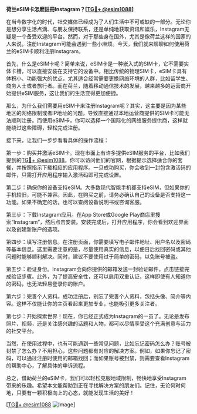 **荷兰eSIM卡怎麽註冊Instagram？[[TG💪+ @esim1088](https://t.me/s/esim1088)]**

在当今数字化的时代，社交媒体已经成为了人们生活中不可或缺的一部分。无论你是想分享生活点滴、与朋友保持联系，还是单纯地获取资讯和娱乐，Instagram无疑是一个备受欢迎的平台。然而，对于那些身在国外，尤其是像荷兰这样的国家的人来说，注册Instagram可能会遇到一些小麻烦。今天，我们就来聊聊如何使用荷兰的eSIM卡顺利注册Instagram。

首先，什么是eSIM卡呢？简单来说，eSIM卡是一种嵌入式的SIM卡，它不需要实体卡槽，可以直接安装在支持它的设备中。相比传统的物理SIM卡，eSIM卡具有体积小、功能强大的优点，尤其适合经常需要更换网络环境的人群，比如留学生、商务人士或者旅行者。而在荷兰，随着移动通信技术的发展，越来越多的运营商开始提供eSIM服务，这让我们的生活变得更加便捷。

那么，为什么我们需要用eSIM卡来注册Instagram呢？其实，这主要是因为某些地区的网络限制或者IP地址的问题，导致直接通过本地运营商提供的SIM卡可能无法顺利注册。而使用eSIM卡，你可以选择一个国际化的网络服务提供商，这样就能绕过这些障碍，轻松完成注册。

接下来，让我们一步步看看具体的操作流程：

第一步：购买并激活eSIM卡。现在市面上有许多提供eSIM服务的平台，比如我们提到的[TG💪+ @esim1088](https://t.me/s/esim1088)。你可以访问他们的官网，根据提示选择适合你的套餐，并按照指示下载相应的应用程序。一旦成功购买，你会收到一封包含激活码的邮件，只需打开应用程序输入激活码即可完成设置。

第二步：确保你的设备支持eSIM。大多数现代智能手机都支持eSIM，但如果你的手机较旧，可能不兼容。因此，在购买之前，请务必确认自己的设备是否支持这一功能。如果不确定的话，也可以查阅设备说明书或咨询客服。

第三步：下载Instagram应用。在App Store或Google Play商店里搜索“Instagram”，然后点击安装。安装完成后，打开应用程序，你会看到欢迎界面以及创建新账户的选项。

第四步：填写注册信息。在注册页面，你需要填写电子邮件地址、用户名以及密码等基本信息。这里需要注意的是，尽量使用真实的信息，以便日后找回密码或其他问题时能够顺利解决。同时，建议不要使用过于简单的密码，以免账号被盗。

第五步：验证身份。Instagram会向你提供的邮箱发送一封验证邮件，点击链接完成验证步骤。此外，为了提高安全性，还可以启用双重认证，这样即使有人知道你的密码，也无法轻易登录你的账户。

第六步：完善个人资料。成功注册后，别忘了完善个人资料，包括头像、简介等内容。这样不仅能让你的主页看起来更加专业，也能吸引更多关注者。

第七步：开始探索世界！现在，你已经正式成为Instagram的一员了。无论是发布照片、视频，还是关注感兴趣的话题和人物，都可以尽情享受这个充满创意与活力的社交平台。

当然，在使用过程中，也有可能遇到一些常见问题，比如忘记密码怎么办？账号被封禁了怎么办？不用担心，这些问题都有对应的解决方案。例如，如果你忘记了密码，可以通过注册时使用的邮箱找回；而如果账号被封禁，则需要查看Instagram的帮助中心，了解具体的申诉流程。

总之，借助荷兰的eSIM卡，我们可以轻松克服地域限制，畅快地享受Instagram带来的乐趣。希望本文能帮助到正在寻找解决方案的朋友们。记住，无论何时何地，只要有一颗积极向上的心态，就能发现生活的美好！

[[TG💪+ @esim1088](https://t.me/s/esim1088) ![Image](https://i.postimg.cc/4NQfJmqS/Snipaste-2025-05-13-00-14-12.png)]